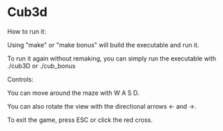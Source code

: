 # Cub3d

How to run it:

Using "make" or "make bonus" will build the executable and run it.

To run it again without remaking, you can simply run the executable with ./cub3D or ./cub_bonus

Controls:

You can move around the maze with W A S D.

You can also rotate the view with the directional arrows ← and →.

To exit the game, press ESC or click the red cross.
